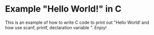 # Example "Hello World!" in C

This is an example of how to write C code to print out "Hello World! and how use scanf, printf, declaration variable ".
Enjoy!
